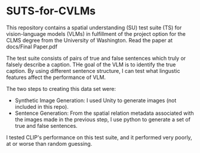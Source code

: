 # SUTS-for-CVLMs
This repository contains a spatial understanding (SU) test suite (TS) for vision-language models (VLMs) in fulfillment of the project option for the CLMS degree from the University of Washington. Read the paper at docs/Final Paper.pdf

The test suite consists of pairs of true and false sentences which truly or falsely describe a caption. THe goal of the VLM is to identify the true caption. By using different sentence structure, I can test what lingustic features affect the performance of VLM.

The two steps to creating this data set were:
* Synthetic Image Generation: I used Unity to generate images (not included in this repo).
* Sentence Generation: From the spatial relation metadata associated with the images made in the previous step, I use python to generate a set of true and false sentences.

I tested CLIP's performance on this test suite, and it performed very poorly, at or worse than random guessing.
